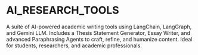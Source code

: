 # AI_RESEARCH_TOOLS
A suite of AI-powered academic writing tools using LangChain, LangGraph, and Gemini LLM. Includes a Thesis Statement Generator, Essay Writer, and advanced Paraphrasing Agents to craft, refine, and humanize content. Ideal for students, researchers, and academic professionals.
